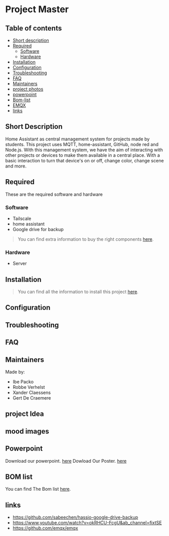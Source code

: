 # Project Master





## Table of contents

- [Short description](#short-description)
- [Required](#required)
  - [Software](#software)
  - [Hardware](#hardware)
- [Installation](#installation)
- [Configuration](#configuration)
- [Troubleshooting](#troubleshooting)
- [FAQ](#faq)
- [Maintainers](#maintainers)
- [project photos](#mood-images)
- [powerpoint](#Powerpoint)
- [Bom-list](./documentation/BOMLIST.md)
- [EMQX](./documentation/EMQX.md)
- [links](#links)

## Short Description

Home Assistant as central management system for projects made by students.
This project uses MQTT, home-assistant, GitHub, node red and Node.js. With this management system, we have the aim of interacting with other projects or devices to make them available in a central place.
With a basic interaction to turn that device's on or off, change color, change scene and more.


## Required

These are the required software and hardware

### Software
 - Tailscale
 - home assistant
 - Google drive for backup

> You can find extra information to buy the right components [here](./documentation/SOFTWARE.md).

### Hardware

- Server


## Installation

> You can find all the information to install this project [here](./documentation/INSTALLATION.md).

## Configuration


## Troubleshooting


## FAQ


## Maintainers

Made by:
 - Ibe Packo
 - Robbe Verhelst
 - Xander Claessens
 - Gert De Craemere

## project Idea



## mood images


## Powerpoint

Download our powerpoint. [here](https://www.youtube.com/watch?v=xvFZjo5PgG0&ab_channel=Duran)
Dowload Our Poster. [here](https://vivesonline-my.sharepoint.com/:f:/g/personal/r0937303_student_vives_be/EnZxGHNR7BBNhbjRPSCZOQEB5Z1SUFSEeUQmNq461D9abg?e=Ti41gJ)

## BOM list

You can find The Bom list [here](./documentation/BOMLIST.md).


## links

- https://github.com/sabeechen/hassio-google-drive-backup 
- https://www.youtube.com/watch?v=okRHCU-FcgU&ab_channel=fixtSE
- https://github.com/emqx/emqx
